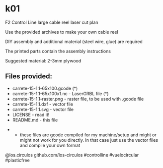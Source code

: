 # k01
F2 Control Line large cable reel laser cut plan

Use the provided archives to make your own cable reel

DIY assembly and additional material (steel wire, glue) are required

The printed parts contain the assembly instructions

Suggested material: 2-3mm plywood

## Files provided:

 - carrete-15-1.1-65x100.gcode (*)
 - carrete-15-1.1-65x100x1.nc - LaserGRBL file (*)
 - carrete-15-1.1-raster.png - raster file, to be used with .gcode file
 - carrete-15-1.1.dxf - vector file
 - carrete-15-1.1.svg - vector file
 - LICENSE - read it!
 - README.md - this file

* - these files are gcode compiled for my machine/setup and might or 
    might not work for you directly. In that case just use the vector files
    and compile your own format


@los.circulos
github.com/los-circulos
#controlline #vuelocircular #plasticfree
